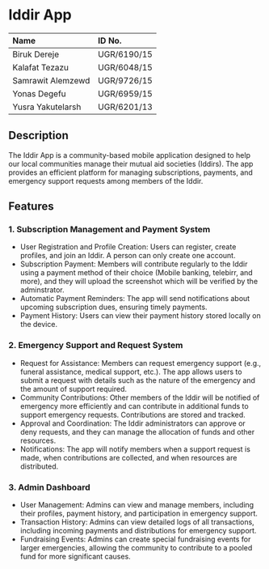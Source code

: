 # Iddir App

|Name| ID No.|
|:---------|:-------|
|Biruk Dereje|UGR/6190/15|
|Kalafat Tezazu|UGR/6048/15|
|Samrawit Alemzewd|UGR/9726/15|
|Yonas Degefu|UGR/6959/15|
|Yusra Yakutelarsh|UGR/6201/13|


## Description

The Iddir App is a community-based mobile application designed to help our local communities manage their mutual aid societies (Iddirs). The app provides an efficient platform for managing subscriptions, payments, and emergency support requests among members of the Iddir.

## Features

### 1. Subscription Management and Payment System
   - User Registration and Profile Creation: Users can register, create profiles, and join an Iddir. A person can only create one account.
   - Subscription Payment: Members will contribute regularly to the Iddir using a payment method of their choice (Mobile banking, telebirr, and more), and they will upload the screenshot which will be verified by the adminstrator.
   - Automatic Payment Reminders: The app will send notifications about upcoming subscription dues, ensuring timely payments.
   - Payment History: Users can view their payment history stored locally on the device.

### 2. Emergency Support and Request System
   - Request for Assistance: Members can request emergency support (e.g., funeral assistance, medical support, etc.). The app allows users to submit a request with details such as the nature of the emergency and the amount of support required.
   - Community Contributions: Other members of the Iddir will be notified of emergency more efficiently and can contribute in additional funds to support emergency requests. Contributions are stored and tracked.
   - Approval and Coordination: The Iddir administrators can approve or deny requests, and they can manage the allocation of funds and other resources.
   - Notifications: The app will notify members when a support request is made, when contributions are collected, and when resources are distributed.

### 3. Admin Dashboard
   - User Management: Admins can view and manage members, including their profiles, payment history, and participation in emergency support.
   - Transaction History: Admins can view detailed logs of all transactions, including incoming payments and distributions for emergency support.
   - Fundraising Events: Admins can create special fundraising events for larger emergencies, allowing the community to contribute to a pooled fund for more significant causes.
